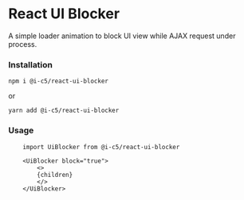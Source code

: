 # React UI Blocker

A simple loader animation to block UI view while AJAX request under process.

### Installation

`npm i @i-c5/react-ui-blocker`

or

`yarn add @i-c5/react-ui-blocker`

### Usage

```
    import UiBlocker from @i-c5/react-ui-blocker

    <UiBlocker block="true">
        <>
        {children}
        </>
    </UiBlocker>
```

